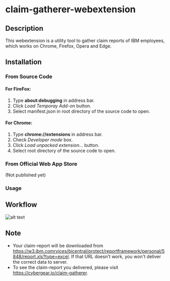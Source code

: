 # claim-gatherer-webextension
## Description
This webextension is a utility tool to gather claim reports of IBM employees, which works on Chrome, Firefox, Opera and Edge.

## Installation
### From Source Code
#### For FireFox:
  1. Type **about:debugging** in address bar.
  2. Click *Load Temporay Add-on* button.
  3. Select manifest.json in root directory of the source code to open.

#### For Chrome:
  1. Type **chrome://extensions** in address bar.
  2. Check *Developer mode* box.
  3. Click *Load unpacked extension...* button.
  4. Select root directory of the source code to open.

### From Official Web App Store
(Not published yet)

### Usage

## Workflow
![alt text](https://raw.githubusercontent.com/binartist/claim-gatherer-webextension/master/workflow.png "workflow")

## Note 
* Your claim-report will be downloaded from https://w3.ibm.comrvices/bicentral/protect/reportframework/personal/5848/report.xls?type=excel. If that URL doesn't work, you won't deliver the correct data to server.
* To see the claim-report you delivered, please visit https://cybergear.io/claim-gatherer.
